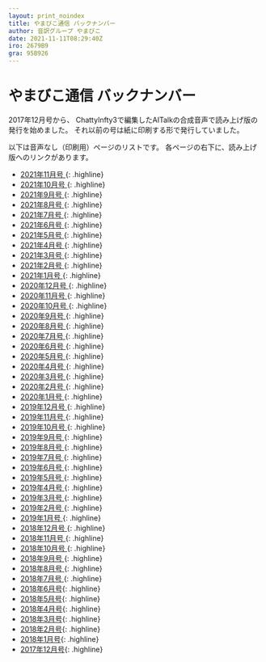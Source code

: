 ```yaml
---
layout: print_noindex
title: やまびこ通信 バックナンバー
author: 音訳グループ やまびこ
date: 2021-11-11T08:29:40Z
iro: 2679B9
gra: 95B926
---
```


# やまびこ通信 バックナンバー

2017年12月号から、 ChattyInfty3で編集したAITalkの合成音声で読み上げ版の発行を始めました。 それ以前の号は紙に印刷する形で発行していました。

以下は音声なし（印刷用）ページのリストです。 各ページの右下に、読み上げ版へのリンクがあります。

- <a href="./p/tusin202111.html">2021年11月号 </a>{: .highline}
- <a href="./p/tusin202110.html">2021年10月号 </a>{: .highline}
- <a href="./p/tusin202109.html">2021年9月号 </a>{: .highline}
- <a href="./p/tusin202108.html">2021年8月号 </a>{: .highline}
- <a href="./p/tusin202107.html">2021年7月号 </a>{: .highline}
- <a href="./p/tusin202106.html">2021年6月号 </a>{: .highline}
- <a href="./p/tusin202105.html">2021年5月号 </a>{: .highline}
- <a href="./p/tusin202104.html">2021年4月号 </a>{: .highline}
- <a href="./p/tusin202103.html">2021年3月号 </a>{: .highline}
- <a href="./p/tusin202102.html">2021年2月号 </a>{: .highline}
- <a href="./p/tusin202101.html">2021年1月号 </a>{: .highline}
- <a href="./p/tusin202012.html">2020年12月号 </a>{: .highline}
- <a href="./p/tusin202011.html">2020年11月号 </a>{: .highline}
- <a href="./p/tusin202010.html">2020年10月号 </a>{: .highline}
- <a href="./p/tusin202009.html">2020年9月号 </a>{: .highline}
- <a href="./p/tusin202008.html">2020年8月号 </a>{: .highline}
- <a href="./p/tusin202007.html">2020年7月号 </a>{: .highline}
- <a href="./p/tusin202006.html">2020年6月号 </a>{: .highline}
- <a href="./p/tusin202005.html">2020年5月号 </a>{: .highline}
- <a href="./p/tusin202004.html">2020年4月号 </a>{: .highline}
- <a href="./p/tusin202003.html">2020年3月号 </a>{: .highline}
- <a href="./p/tusin202002.html">2020年2月号 </a>{: .highline}
- <a href="./p/tusin202001.html">2020年1月号 </a>{: .highline}
- <a href="./p/tusin201912.html">2019年12月号 </a>{: .highline}
- <a href="./p/tusin201911.html">2019年11月号 </a>{: .highline}
- <a href="./p/tusin201910.html">2019年10月号 </a>{: .highline}
- <a href="./p/tusin201909.html">2019年9月号 </a>{: .highline}
- <a href="./p/tusin201908.html">2019年8月号 </a>{: .highline}
- <a href="./p/tusin201907.html">2019年7月号 </a>{: .highline}
- <a href="./p/tusin201906.html">2019年6月号 </a>{: .highline}
- <a href="./p/tusin201905.html">2019年5月号 </a>{: .highline}
- <a href="./p/tusin201904.html">2019年4月号 </a>{: .highline}
- <a href="./p/tusin201903.html">2019年3月号 </a>{: .highline}
- <a href="./p/tusin201902.html">2019年2月号 </a>{: .highline}
- <a href="./p/tusin201901.html">2019年1月号 </a>{: .highline}
- <a href="./p/tusin201812.html">2018年12月号 </a>{: .highline}
- <a href="./p/tusin201811.html">2018年11月号 </a>{: .highline}
- <a href="./p/tusin201810.html">2018年10月号 </a>{: .highline}
- <a href="./p/tusin201809.html">2018年9月号 </a>{: .highline}
- <a href="./p/tusin201808.html">2018年8月号 </a>{: .highline}
- <a href="./p/tusin201807.html">2018年7月号 </a>{: .highline}
- <a href="./p/tusin201806.html">2018年6月号</a>{: .highline}
- <a href="./p/tusin201805.html">2018年5月号</a>{: .highline}
- <a href="./p/tusin201804.html">2018年4月号</a>{: .highline}
- <a href="./p/tusin201803.html">2018年3月号</a>{: .highline}
- <a href="./p/tusin201802.html">2018年2月号</a>{: .highline}
- <a href="./p/tusin201801.html">2018年1月号</a>{: .highline}
- <a href="./p/tusin201712.html">2017年12月号</a>{: .highline}

